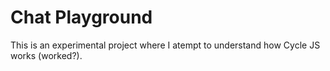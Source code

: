 # Chat Playground

This is an experimental project where I atempt to understand how Cycle JS works (worked?).

